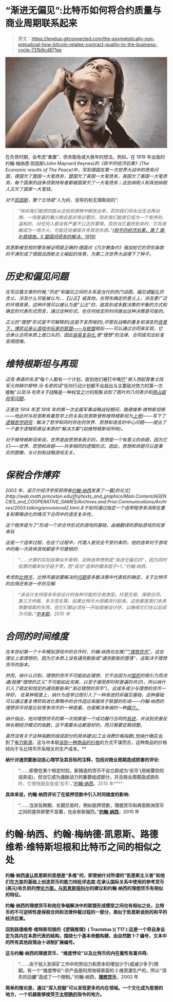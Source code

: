 # “渐进无偏见”:比特币如何将合约质量与商业周期联系起来

> 原文：<https://levelup.gitconnected.com/the-asymptotically-non-prejudicial-how-bitcoin-relates-contract-quality-to-the-business-cycle-731b9cd871ee>

![](img/53b0d6647a5a85943295daec150072c8.png)

在负债时期，会考虑“重置”、债务豁免或大赦年的想法。例如，在 1919 年出版的约翰·梅纳德·凯因斯(John Maynard Keynes)[](https://socialsciences.mcmaster.ca/econ/ugcm/3ll3/keynes/peace.htm)*的《和平的经济后果》(The Economic results of The Peace)中，写到德国在第一次世界大战中的债务问题，德国欠了盟国一大笔债务，盟国欠了英国一大笔债务，英国欠了美国一大笔债务，每个国家的战争贷款持有者都被国家欠了一大笔债务；这些纳税人和其他纳税人又欠了国家一大笔钱。*

*对于[凯因斯](https://en.wikipedia.org/wiki/John_Maynard_Keynes)，整个立场是*“人为的、误导的和无理取闹的”*:*

> *“除非我们能把四肢从这些纸镣铐中解放出来，否则我们将永远无法再动弹。一场普遍的篝火晚会是非常必要的，除非我们能使它成为一个有序的、温和的、对任何人都没有严重不公正的事情，否则当它最终到来时，它将发展成为一场大火，可能还会摧毁许多其他东西。”[(和平的经济后果，第 7 章:补救措施，II 盟国间债务的解决，1919)](https://socialsciences.mcmaster.ca/econ/ugcm/3ll3/keynes/peace.htm)*

*凯恩斯被忽视的警告被证明是正确的:德国对《凡尔赛条约》强加给它的苛刻条款的不满形成了德国法西斯主义崛起的背景，为第二次世界大战埋下了种子。*

# *历史和偏见问题*

*在写这篇文章的时候,“历史”和偏见之间的关系是当代的热门话题。偏见或*偏见*的含义，涉及什么可能被认为*、*、【公正】或其他，在预先确定的意义上，涉及更广泛的环境背景，这种环境可以被认为是“公正”的，就其形成多数决策的平衡的方式和确定的代表形式而言，通过这种形式，在任何给定的时间做出这种决策是可能的。*

*正义的“理想”形式是不可解释的(这是不言而喻的),尽管在战略的重复和演变的[背景下，博弈论承认游戏中玩家的联盟——与](http://web.math.princeton.edu/jfnj/texts_and_graphics/Main.Content/AGENCIES_and_COOPERATIVE_GAMES/Archives.and.Prior.Communications/Archives/2003.talking/provisional2.htm)[联盟](https://twitter.com/famous_ideal/status/1270613294387249153)相反——可以通过合同来实现，它也承认合同本质上是口头的，因此[容易复杂化](https://twitter.com/famous_ideal/status/1250415587613970432?s=20),使“理想”的法律、合同或司法标准变得困难。*

# *维特根斯坦与再现*

*迈克·泰森的名言*“每个人都有一个计划，直到他们被打中嘴巴”*使人想起普鲁士陆军元帅赫尔穆特·冯·毛奇的话*“任何行动计划都不会超出与主要敌对势力的第一次接触”*以及冯·毛奇关于*战略是一种权宜之计的观察*谈到了图片的几何表示和[拜占庭将军问题](https://coincentral.com/byzantine-generals-problem/)。*

*正是在 1914 年至 1918 年的第一次全面军事战略战役期间，路德维希·维特斯坦根——他此时与凯恩斯有着哲学上的关系(凯恩斯曾称维特根斯坦为[上帝](https://nationalpost.com/arts/wittgenstein-the-fun-philosopher/))——写下了 [*逻辑哲学研究*](https://www.gutenberg.org/files/5740/5740-pdf.pdf) *:* 解决了哲学和同时存在的世界、思想和语言的中心问题——提出了一个基于逻辑和表征本质的“解决方案”(如维特根斯坦所称)。*

*对于维特根斯坦来说，世界是由思想来表示的，思想是一个有意义的命题，因为它们——世界、思想和命题——共享相同的逻辑形式。因此，思想和命题可以是事实的图像，与计划和战略游戏无关。*

# *保税合作博弈*

*2003 年，诺贝尔经济学奖获得者[约翰·纳西](https://en.wikipedia.org/wiki/John_Forbes_Nash_Jr.)发表了一篇[的论文](http://web.math.princeton.edu/jfnj/texts_and_graphics/Main.Content/AGENCIES_and_COOPERATIVE_GAMES/Archives.and.Prior.Communications/Archives/2003.talking/provisional2.htm)关于如何通过指定一个选举程序来消除在重复和策略进化的情况下合同中的语言复杂性。*

*这个程序是为了“*形成一个非合作形式的游戏的基础，由被翻译的原始游戏的玩家来玩**

*这是一个选举过程，在这个过程中，代理人是完全不受约束的，他的选举对于游戏中的每一次具体游戏都是不可撤销的:*

> *“……计算的实际结果似乎表明，这种选举惯例是“渐进无偏见的”，因为同时投票的概率似乎趋于零，而“成功”选举的概率趋于+1。”约翰·纳西，*

*考虑到[比特币](https://bitcoin.org/bitcoin.pdf)，比特币据说要解决的[问题](https://twitter.com/famous_ideal/status/1247878877353070593?s=20)是多数决策中代表权的确定，关于比特币的应用还有进一步的见解:*

> *“该设计支持我多年前设计的各种可能的交易类型。托管交易、保税合同、第三方仲裁、多方签名等。如果比特币大规模流行起来，这些都是我们未来想要探索的东西，但它们都必须在一开始就被设计好，以确保它们在以后成为可能。”[中本聪](https://satoshi.nakamotoinstitute.org/posts/bitcointalk/126/#selection-45.0-32.11)，2010 年*

# *合同的时间维度*

*在本世纪第一个十年模拟游戏中的合作时，约翰·纳西也在推广[“理想货币”](http://web.math.princeton.edu/jfnj/texts_and_graphics/Main.Content/IDEAL_MONEY.../)，这在理论上是理想的，因为它本质上没有通货膨胀或“通货膨胀的堕落”，这取决于理想货币的版本。*

*然而，纳什认识到，理想的货币不可能如此理想，它不会因为对[囤积](https://twitter.com/famous_ideal/status/1273264616043425792?s=20)的吸引力而流通(就像“理想的正义”不可能如此完美，以至于接受即时和普遍的共识)，所以纳什引入了稳定和恒定的通货膨胀率(“渐近理想的货币”)，这或多或少与理想的货币一样好。 在某种程度上，纳什为选举过程引入了一种渐进的非偏见基础，这种基础可以通过重复博弈和进化策略中的合作适应来服务于联盟的形成——约翰·纳西的理想货币将是比较竞争货币的一种度量，也是解决争端的一种[媒介。](https://www.yanisvaroufakis.eu/2015/06/02/in-conversation-with-john-nash-jnr-on-ideal-money/)*

*纳什指出，他对理想货币的第一次观察是一个成功履行合同的[系统](https://t.co/XbaDlWL8bM?amp=1)，并谈到完善反映长期经济模式的指数，这不需要永远都是好的，而只需要定期调整。*

*虽然没有关于这种指数的组成部分的具体建议(工业消费价格指数[](https://medium.com/@jongulson/bitcoin-parallel-control-contract-adjustment-and-john-nashs-icpi-ab46b3dc545)*),但纳什确实谈到了[电力能源](https://twitter.com/famous_ideal/status/1245342162142756866?s=20)，这与中本聪[谈到一种商品的价格](https://satoshi.nakamotoinstitute.org/posts/bitcointalk/327/)的方式不谋而合，这种商品的价格倾向于与比特币开采相关的生产成本。**

**纳什对通货膨胀动态心理学及其目标的注释，包括对商业周期造成损害的评论:**

> **“……即使在某个特定时刻，新铸造的货币不会立即成为‘劣币’(用格雷欣的话来说)，但当它成为通胀动力的重要组成部分，并且商业周期造成损失**时，它很快就会变成‘劣币’。”[约翰·纳西](https://www.yanisvaroufakis.eu/2015/06/02/in-conversation-with-john-nash-jnr-on-ideal-money/)，2015 年****

**具体来说，约翰·纳西评论了在抵押贷款中引入时间维度的影响:**

> **“……当涉及跨期、长期交易时，例如抵押贷款，理想货币和典型欧洲货币之间的差异即使不显著，也会有些强烈。”[约翰·纳西](https://www.yanisvaroufakis.eu/2015/06/02/in-conversation-with-john-nash-jnr-on-ideal-money/)，2015 年**

# **约翰·纳西、约翰·梅纳德·凯恩斯、路德维希·维特斯坦根和比特币之间的相似之处**

**约翰·纳西[承认](https://twitter.com/famous_ideal/status/1259035638122373122?s=20)凯恩斯的思想是“多维”的，即使纳什对所谓的“凯恩斯主义者”和他们在[方差](https://twitter.com/famous_ideal/status/1247439228620898306?s=20)的基础上创造货币的能力持批评态度:在承认国际关系中使用的参考货币(美元)有负担的[悖论方面，与凯恩斯](https://twitter.com/famous_ideal/status/1278242193074008070?s=20)[班科尔](https://en.wikipedia.org/wiki/Bancor)的建议和约翰·纳西的理想货币有相似的特征。**

**约翰·纳西的理想货币和他在争端解决中的联盟形成模型之间也有相似之处，比特币的不可逆转性是保税合同和法律仲裁过程的一部分，类似于凯恩斯谈到的和平的经济后果。**

**回到路德维希·维特斯坦根的《逻辑推理》( Tractatus )( T17 ):这是一个将自身设定为其内在本质代表的结构，围绕七个基本命题构建，由自然数 1-7 编号，文本中的所有其他段落由十进制扩展编号。**

**这与约翰·纳西的理想货币、“维度悖论”以及比特币的内在属性有着共鸣:**

> **“……由于投入到采矿工作中的劳动力和资本的增加少于(或减少多于)预期。有一个“维度悖论”:农产品是利用地球表面的 2 维资源生产的，所以“消失的边疆”造成了一个限制。”约翰·纳西，[理想货币](http://web.math.princeton.edu/jfnj/texts_and_graphics/Main.Content/IDEAL_MONEY.../Older/Beijing.2002/idemo.finer.c.html)，2002 年**

**简单的推论是，通过“深入挖掘”可以发现更多的内在领域。一个文化成为思想的地方，一个机器能够接受[不太明确的](https://twitter.com/famous_ideal/status/1277232291413135360?s=20)指令的地方。**